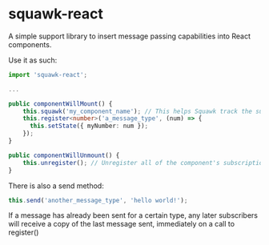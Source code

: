 # squawk-react
A simple support library to insert message passing capabilities into React components.

Use it as such:
```typescript
import 'squawk-react';

...

public componentWillMount() {
    this.squawk('my_component_name'); // This helps Squawk track the subscriber
    this.register<number>('a_message_type', (num) => {
      this.setState({ myNumber: num });
    });
}

public componentWillUnmount() {
    this.unregister(); // Unregister all of the component's subscriptions
}
```

There is also a send method:
```typescript
this.send('another_message_type', 'hello world!');
```

If a message has already been sent for a certain type, any later subscribers will receive a copy of the last message sent, immediately
on a call to register()
